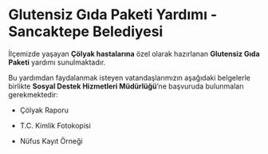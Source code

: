 # Glutensiz Gıda Paketi Yardımı - Sancaktepe Belediyesi

İlçemizde yaşayan **Çölyak hastalarına** özel olarak hazırlanan **Glutensiz Gıda Paketi** yardımı sunulmaktadır.

Bu yardımdan faydalanmak isteyen vatandaşlarımızın aşağıdaki belgelerle birlikte **Sosyal Destek Hizmetleri Müdürlüğü**’ne başvuruda bulunmaları gerekmektedir:

-   Çölyak Raporu  
    
-   T.C. Kimlik Fotokopisi  
    
-   Nüfus Kayıt Örneği
